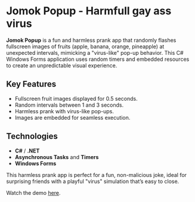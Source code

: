 # Jomok Popup - Harmfull gay ass virus

**Jomok Popup** is a fun and harmless prank app that randomly flashes fullscreen images of fruits (apple, banana, orange, pineapple) at unexpected intervals, mimicking a "virus-like" pop-up behavior. This C# Windows Forms application uses random timers and embedded resources to create an unpredictable visual experience.

## Key Features
- Fullscreen fruit images displayed for 0.5 seconds.
- Random intervals between 1 and 3 seconds.
- Harmless prank with virus-like pop-ups.
- Images are embedded for seamless execution.

## Technologies
- **C#** / **.NET**
- **Asynchronous Tasks** and **Timers**
- **Windows Forms**

This harmless prank app is perfect for a fun, non-malicious joke, ideal for surprising friends with a playful "virus" simulation that’s easy to close.

Watch the demo [here](https://youtu.be/AZYU_ICJzak).

